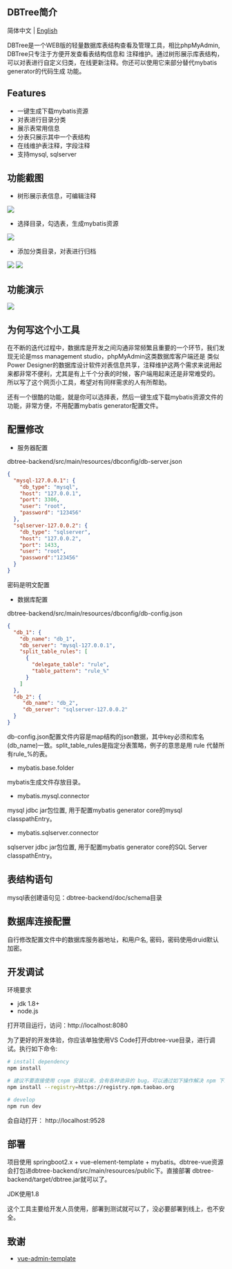## DBTree简介

简体中文 | [English](./README-EN.md)

DBTree是一个WEB版的轻量数据库表结构查看及管理工具，相比phpMyAdmin, DBTree只专注于方便开发查看表结构信息和
注释维护。通过树形展示库表结构，可以对表进行自定义归类，在线更新注释。你还可以使用它来部分替代mybatis generator的代码生成
功能。

## Features

* 一键生成下载mybatis资源
* 对表进行目录分类
* 展示表常用信息
* 分表只展示其中一个表结构
* 在线维护表注释，字段注释
* 支持mysql, sqlserver

## 功能截图

* 树形展示表信息，可编辑注释

<img src="./demoimg/table.png" />

* 选择目录，勾选表，生成mybatis资源

<img src="./demoimg/mybatis.png" />

* 添加分类目录，对表进行归档

<img src="./demoimg/addfolder.png" />

<img src="./demoimg/archive.png" />

## 功能演示

<img src="./dbtree_demo.gif" />

## 为何写这个小工具

在不断的迭代过程中，数据库是开发之间沟通非常频繁且重要的一个环节，我们发现无论是mss management studio，phpMyAdmin这类数据库客户端还是
类似Power Designer的数据库设计软件对表信息共享，注释维护这两个需求来说用起来都非常不便利，尤其是有上千个分表的时候，客户端用起来还是非常难受的。
所以写了这个网页小工具，希望对有同样需求的人有所帮助。  

还有一个很酷的功能，就是你可以选择表，然后一键生成下载mybatis资源文件的功能，非常方便，不用配置mybatis generator配置文件。

## 配置修改

* 服务器配置

dbtree-backend/src/main/resources/dbconfig/db-server.json
```json
{
  "mysql-127.0.0.1": {
    "db_type": "mysql",
    "host": "127.0.0.1",
    "port": 3306,
    "user": "root",
    "password": "123456"
  },
  "sqlserver-127.0.0.2": {
    "db_type": "sqlserver",
    "host": "127.0.0.2",
    "port": 1433,
    "user": "root",
    "password":"123456"
  }
}
```
密码是明文配置

* 数据库配置

dbtree-backend/src/main/resources/dbconfig/db-config.json
```json
{
  "db_1": {
    "db_name": "db_1",
    "db_server": "mysql-127.0.0.1",
    "split_table_rules": [
      {
        "delegate_table": "rule",
        "table_pattern": "rule_%"
      }
    ]
  },
  "db_2": {
     "db_name": "db_2",
     "db_server": "sqlserver-127.0.0.2"
  }
}
```
db-config.json配置文件内容是map结构的json数据，其中key必须和库名(db_name)一致。split_table_rules是指定分表策略，例子的意思是用 rule 代替所有rule_%的表。

* mybatis.base.folder

mybatis生成文件存放目录。

* mybatis.mysql.connector

mysql jdbc jar包位置, 用于配置mybatis generator core的mysql classpathEntry。

* mybatis.sqlserver.connector

sqlserver jdbc jar包位置, 用于配置mybatis generator core的SQL Server classpathEntry。

## 表结构语句

mysql表创建语句见：dbtree-backend/doc/schema目录

## 数据库连接配置

自行修改配置文件中的数据库服务器地址，和用户名, 密码，密码使用druid默认加密。

## 开发调试

环境要求
* jdk 1.8+
* node.js

打开项目运行，访问：http://localhost:8080 

为了更好的开发体验，你应该单独使用VS Code打开dbtree-vue目录，进行调试。执行如下命令:

```bash
# install dependency
npm install

# 建议不要直接使用 cnpm 安装以来，会有各种诡异的 bug。可以通过如下操作解决 npm 下载速度慢的问题
npm install --registry=https://registry.npm.taobao.org

# develop
npm run dev
```

会自动打开： http://localhost:9528

## 部署

项目使用 springboot2.x + vue-element-template + mybatis。dbtree-vue资源会打包进dbtree-backend/src/main/resources/public下。直接部署
dbtree-backend/target/dbtree.jar就可以了。  

JDK使用1.8

这个工具主要给开发人员使用，部署到测试就可以了，没必要部署到线上，也不安全。

## 致谢

- [vue-admin-template](https://github.com/PanJiaChen/vue-admin-template)


